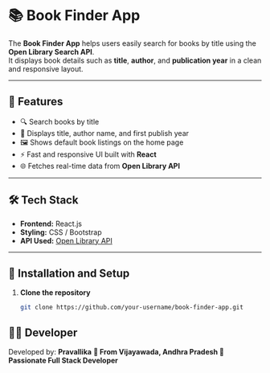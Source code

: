 # 📚 Book Finder App

The **Book Finder App** helps users easily search for books by title using the **Open Library Search API**.  
It displays book details such as **title**, **author**, and **publication year** in a clean and responsive layout.

---

## 🌟 Features

- 🔍 Search books by title  
- 📖 Displays title, author name, and first publish year  
- 🖼️ Shows default book listings on the home page  
- ⚡ Fast and responsive UI built with **React**  
- 🌐 Fetches real-time data from **Open Library API**

---

## 🛠️ Tech Stack

- **Frontend:** React.js  
- **Styling:** CSS / Bootstrap  
- **API Used:** [Open Library API](https://openlibrary.org/developers/api)

---

## 🚀 Installation and Setup

1. **Clone the repository**
   ```bash
   git clone https://github.com/your-username/book-finder-app.git

## 👩‍💻 Developer

Developed by: **Pravallika**
**📍 From Vijayawada, Andhra Pradesh
💼 Passionate Full Stack Developer**
